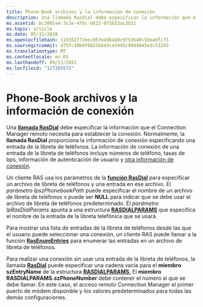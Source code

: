 ```yaml
---
title: Phone-Book archivos y la información de conexión
description: Una llamada RasDial debe especificar la información que el Connection Manager remoto necesita para establecer la conexión.
ms.assetid: bc3885a4-3c1e-47bc-b622-072b33ac3b51
ms.topic: article
ms.date: 05/31/2018
ms.openlocfilehash: 11d352772eec057edd6ab8c9f53640c50ea0fc73
ms.sourcegitcommit: d75fc10b9f0825bbe5ce5045c90d4045e3c53243
ms.translationtype: MT
ms.contentlocale: es-ES
ms.lasthandoff: 09/13/2021
ms.locfileid: "127265572"
---
```

# <a name="phone-book-files-and-connection-information"></a>Phone-Book archivos y la información de conexión

Una [**llamada RasDial**](/windows/desktop/api/Ras/nf-ras-rasdiala) debe especificar la información que el Connection Manager remoto necesita para establecer la conexión. Normalmente, la **llamada RasDial** proporciona la información de conexión especificando una entrada de la libreta de teléfonos. La información de conexión de una entrada de la [](user-authentication-information.md)libreta de teléfonos incluye números de teléfono, tasas de bps, información de autenticación de usuario y [otra información de conexión](other-connection-information.md).

Un cliente RAS usa los parámetros de la [**función RasDial**](/windows/desktop/api/Ras/nf-ras-rasdiala) para especificar un archivo de libreta de teléfonos y una entrada en ese archivo. El *parámetro lpszPhonebookPath* puede especificar el nombre de un archivo de libreta de teléfonos o puede ser **NULL** para indicar que se debe usar el archivo de libreta de teléfonos predeterminado. El *parámetro lpRasDialParams* apunta a una estructura [**RASDIALPARAMS**](/previous-versions/windows/desktop/legacy/aa377238(v=vs.85)) que especifica el nombre de la entrada de la libreta telefónica que se usará.

Para mostrar una lista de entradas de la libreta de teléfonos desde las que el usuario puede seleccionar una conexión, un cliente RAS puede llamar a la función [**RasEnumEntries**](/windows/desktop/api/Ras/nf-ras-rasenumentriesa) para enumerar las entradas en un archivo de libreta de teléfonos.

Para realizar una conexión sin usar una entrada de la libreta de teléfonos, la llamada [**RasDial**](/windows/desktop/api/Ras/nf-ras-rasdiala) puede especificar una cadena vacía para el **miembro szEntryName** de la estructura [**RASDIALPARAMS.**](/previous-versions/windows/desktop/legacy/aa377238(v=vs.85)) El **miembro RASDIALPARAMS.szPhoneNumber** debe contener el número al que se debe llamar. En este caso, el acceso remoto Connection Manager el primer puerto de módem disponible y los valores predeterminados para todas las demás configuraciones.

 

 